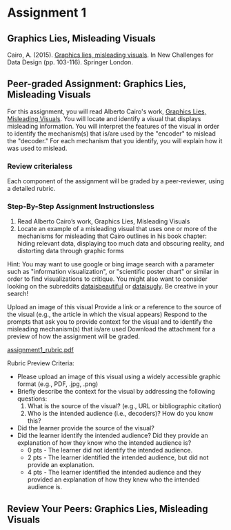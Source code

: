 # Assignment 1

## Graphics Lies, Misleading Visuals

Cairo, A. (2015). [Graphics lies, misleading visuals](http://infovis.fh-potsdam.de/readings/Cairo2015.pdf). In New Challenges for Data Design (pp. 103-116). Springer London.

## Peer-graded Assignment: Graphics Lies, Misleading Visuals

For this assignment, you will read Alberto Cairo's work, [Graphics Lies, Misleading Visuals](http://infovis.fh-potsdam.de/readings/Cairo2015.pdf). You will locate and identify a visual that displays misleading information. You will interpret the features of the visual in order to identify the mechanism(s) that is/are used by the "encoder" to mislead the "decoder." For each mechanism that you identify, you will explain how it was used to mislead.

### Review criterialess

Each component of the assignment will be graded by a peer-reviewer, using a detailed rubric.

### Step-By-Step Assignment Instructionsless

1. Read Alberto Cairo’s work, Graphics Lies, Misleading Visuals
2. Locate an example of a misleading visual that uses one or more of the mechanisms for misleading that Cairo outlines in his book chapter: hiding relevant data, displaying too much data and obscuring reality, and distorting data through graphic forms

Hint: You may want to use google or bing image search with a parameter such as "information visualization", or "scientific poster chart" or similar in order to find visualizations to critique. You might also want to consider looking on the subreddits [dataisbeautiful](https://www.reddit.com/r/dataisbeautiful/) or [dataisugly](https://www.reddit.com/r/dataisugly/). Be creative in your search!

Upload an image of this visual
Provide a link or a reference to the source of the visual (e.g., the article in which the visual appears)
Respond to the prompts that ask you to provide context for the visual and to identify the misleading mechanism(s) that is/are used
Download the attachment for a preview of how the assignment will be graded.

[assignment1_rubric.pdf](https://d3c33hcgiwev3.cloudfront.net/_6764b06941d5bed6d0678452b8062366_assignment1_rubric.pdf?Expires=1528156800&Signature=ZTyhop~GiRYD9M8XkBZcuaMCHGLrXL~MZGcPtwtH7rroG4VtOTj7KddYXfYIRfkdZi3mgcl09dVYL3hLhK3puTrh7DY4XnXzrzPz2vBxgRVOZnsi2YdoisGTsn3UYvptDURo43sTkYte-uYdMf7iP0HDToPlNI0xbif7rEyt~a8_&Key-Pair-Id=APKAJLTNE6QMUY6HBC5A)

Rubric Preview Criteria:
+ Please upload an image of this visual using a widely accessible graphic format (e.g., PDF, .jpg, .png)
+ Briefly describe the context for the visual by addressing the following questions:
    1. What is the source of the visual? (e.g., URL or bibliographic citation)
    2. Who is the intended audience (i.e., decoders)? How do you know this?
+ Did the learner provide the source of the visual?
+ Did the learner identify the intended audience? Did they provide an explanation of how they know who the intended audience is?
    + 0 pts - The learner did not identify the intended audience.
    + 2 pts - The learner identified the intended audience, but did not provide an     explanation.
    + 4 pts - The learner identified the intended audience and they provided an explanation of how they knew who the intended audience is.
    

## Review Your Peers: Graphics Lies, Misleading Visuals



